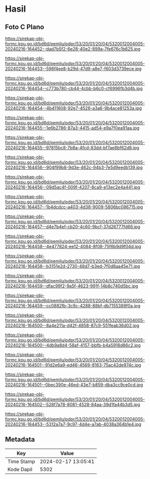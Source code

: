 # Hasil

## Foto C Plano

https://sirekap-obj-formc.kpu.go.id/bd6d/pemilu/pdpr/53/20/01/20/04/5320012004005-20240216-164452--dad7b5f2-6e28-40e2-899a-7fe676c1b625.jpg

https://sirekap-obj-formc.kpu.go.id/bd6d/pemilu/pdpr/53/20/01/20/04/5320012004005-20240216-164453--596f4ee8-b29d-47d9-a8e7-f603d3739ece.jpg

https://sirekap-obj-formc.kpu.go.id/bd6d/pemilu/pdpr/53/20/01/20/04/5320012004005-20240216-164454--c773b780-cb44-4cbb-b6c0-cf6996fb3d4b.jpg

https://sirekap-obj-formc.kpu.go.id/bd6d/pemilu/pdpr/53/20/01/20/04/5320012004005-20240216-164454--4b411608-92e7-4526-a3a6-9b4ace81253a.jpg

https://sirekap-obj-formc.kpu.go.id/bd6d/pemilu/pdpr/53/20/01/20/04/5320012004005-20240216-164455--1e6b2786-87a3-4415-ad54-e9a7f0ea91aa.jpg

https://sirekap-obj-formc.kpu.go.id/bd6d/pemilu/pdpr/53/20/01/20/04/5320012004005-20240216-164455--97815bc8-7b8a-4fcd-83dd-bf7ae8bf62d8.jpg

https://sirekap-obj-formc.kpu.go.id/bd6d/pemilu/pdpr/53/20/01/20/04/5320012004005-20240216-164456--904f99b8-9d3e-462c-94b3-7e5d9eedb139.jpg

https://sirekap-obj-formc.kpu.go.id/bd6d/pemilu/pdpr/53/20/01/20/04/5320012004005-20240216-164456--09d5ac4f-009f-4207-8ca9-e13ec2e4a441.jpg

https://sirekap-obj-formc.kpu.go.id/bd6d/pemilu/pdpr/53/20/01/20/04/5320012004005-20240216-164457--1b4dcdcc-a403-4d38-9009-5806bc086715.jpg

https://sirekap-obj-formc.kpu.go.id/bd6d/pemilu/pdpr/53/20/01/20/04/5320012004005-20240216-164457--d4e7b4ef-cb20-4c60-9bcf-37d26777fd66.jpg

https://sirekap-obj-formc.kpu.go.id/bd6d/pemilu/pdpr/53/20/01/20/04/5320012004005-20240216-164458--4e477824-ee12-4084-8f08-75f6b9d9f04d.jpg

https://sirekap-obj-formc.kpu.go.id/bd6d/pemilu/pdpr/53/20/01/20/04/5320012004005-20240216-164458--b3151e2d-2730-48d7-b3ed-7f0d8aa45e71.jpg

https://sirekap-obj-formc.kpu.go.id/bd6d/pemilu/pdpr/53/20/01/20/04/5320012004005-20240216-164459--dfac99f2-9a5f-4623-991f-14b8c740d5bc.jpg

https://sirekap-obj-formc.kpu.go.id/bd6d/pemilu/pdpr/53/20/01/20/04/5320012004005-20240216-164459--cc0882fb-3c9c-4288-88bf-db7155389f0a.jpg

https://sirekap-obj-formc.kpu.go.id/bd6d/pemilu/pdpr/53/20/01/20/04/5320012004005-20240216-164500--8a4e211a-d42f-4858-87c9-551feab36d02.jpg

https://sirekap-obj-formc.kpu.go.id/bd6d/pemilu/pdpr/53/20/01/20/04/5320012004005-20240216-164500--4db9a8d4-58af-4157-bbfb-b4a5918d86c2.jpg

https://sirekap-obj-formc.kpu.go.id/bd6d/pemilu/pdpr/53/20/01/20/04/5320012004005-20240216-164501--91d2e6a9-ed46-4569-8163-75ac42de974c.jpg

https://sirekap-obj-formc.kpu.go.id/bd6d/pemilu/pdpr/53/20/01/20/04/5320012004005-20240216-164501--0bec390e-46ed-43e7-b859-dba3cc9ce0cd.jpg

https://sirekap-obj-formc.kpu.go.id/bd6d/pemilu/pdpr/53/20/01/20/04/5320012004005-20240216-164502--528f7a78-8081-4528-84aa-39d1fa44b3d5.jpg

https://sirekap-obj-formc.kpu.go.id/bd6d/pemilu/pdpr/53/20/01/20/04/5320012004005-20240216-164453--5312a7a7-9c97-4d4e-a7ab-4038a364b1e4.jpg


## Metadata

| Key        | Value               |
| ---------- | ------------------- |
| Time Stamp | 2024-02-17 13:05:41 |
| Kode Dapil | 5302                |



